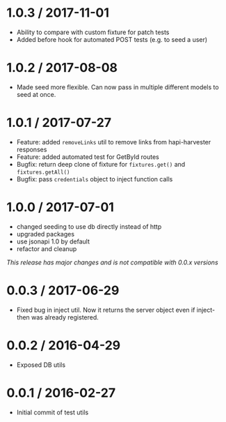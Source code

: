 1.0.3 / 2017-11-01
==================
- Ability to compare with custom fixture for patch tests
- Added before hook for automated POST tests (e.g. to seed a user)

1.0.2 / 2017-08-08
==================
- Made seed more flexible. Can now pass in multiple different models to seed at once.

1.0.1 / 2017-07-27
==================
- Feature: added `removeLinks` util to remove links from hapi-harvester responses
- Feature: added automated test for GetById routes
- Bugfix: return deep clone of fixture for `fixtures.get()` and `fixtures.getAll()`
- Bugfix: pass `credentials` object to inject function calls

1.0.0 / 2017-07-01
==================
- changed seeding to use db directly instead of http
- upgraded packages
- use jsonapi 1.0 by default
- refactor and cleanup

*This release has major changes and is not compatible with 0.0.x versions*

0.0.3 / 2017-06-29
==================
- Fixed bug in inject util. Now it returns the server object even if inject-then was already registered.

0.0.2 / 2016-04-29
==================
- Exposed DB utils

0.0.1 / 2016-02-27
==================
- Initial commit of test utils
